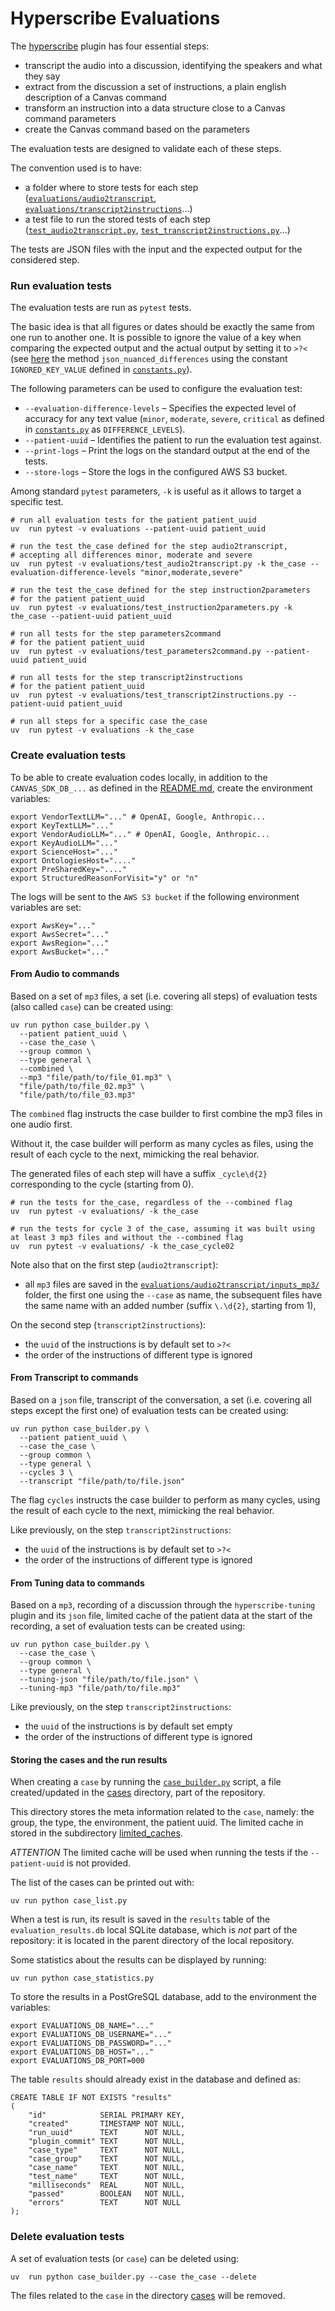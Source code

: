 Hyperscribe Evaluations
=======================

The [hyperscribe](../hyperscribe) plugin has four essential steps:

* transcript the audio into a discussion, identifying the speakers and what they say
* extract from the discussion a set of instructions, a plain english description of a Canvas command
* transform an instruction into a data structure close to a Canvas command parameters
* create the Canvas command based on the parameters

The evaluation tests are designed to validate each of these steps.

The convention used is to have:

- a folder where to store tests for each step ([`evaluations/audio2transcript`](./audio2transcript), [
  `evaluations/transcript2instructions`](./transcript2instructions)...)
- a test file to run the stored tests of each step ([`test_audio2transcript.py`](test_audio2transcript.py), [
  `test_transcript2instructions.py`](test_transcript2instructions.py)...)

The tests are JSON files with the input and the expected output for the considered step.

### Run evaluation tests

The evaluation tests are run as `pytest` tests.

The basic idea is that all figures or dates should be exactly the same from one run to another one.
It is possible to ignore the value of a key when comparing the expected output and the actual output by setting it to `>?<`
(see [here](./helper_evaluation.py) the method `json_nuanced_differences` using the constant `IGNORED_KEY_VALUE` defined in
[`constants.py`](./constants.py)).

The following parameters can be used to configure the evaluation test:

- `--evaluation-difference-levels` – Specifies the expected level of accuracy for any text value (`minor`, `moderate`, `severe`, `critical` as
  defined in [`constants.py`](./constants.py) as `DIFFERENCE_LEVELS`).
- `--patient-uuid` – Identifies the patient to run the evaluation test against.
- `--print-logs` – Print the logs on the standard output at the end of the tests.
- `--store-logs` – Store the logs in the configured AWS S3 bucket.

Among standard `pytest` parameters, `-k` is useful as it allows to target a specific test.

```shell
# run all evaluation tests for the patient patient_uuid
uv  run pytest -v evaluations --patient-uuid patient_uuid

# run the test the_case defined for the step audio2transcript, 
# accepting all differences minor, moderate and severe
uv  run pytest -v evaluations/test_audio2transcript.py -k the_case --evaluation-difference-levels "minor,moderate,severe"

# run the test the_case defined for the step instruction2parameters 
# for the patient patient_uuid
uv  run pytest -v evaluations/test_instruction2parameters.py -k the_case --patient-uuid patient_uuid

# run all tests for the step parameters2command 
# for the patient patient_uuid
uv  run pytest -v evaluations/test_parameters2command.py --patient-uuid patient_uuid

# run all tests for the step transcript2instructions 
# for the patient patient_uuid
uv  run pytest -v evaluations/test_transcript2instructions.py --patient-uuid patient_uuid

# run all steps for a specific case the_case
uv  run pytest -v evaluations -k the_case
```

### Create evaluation tests

To be able to create evaluation codes locally, in addition to the `CANVAS_SDK_DB_...` as defined in the [README.md](../hyperscribe/README.md), create
the environment variables:

```shell
export VendorTextLLM="..." # OpenAI, Google, Anthropic...
export KeyTextLLM="..."
export VendorAudioLLM="..." # OpenAI, Google, Anthropic...
export KeyAudioLLM="..."
export ScienceHost="..."
export OntologiesHost="...."
export PreSharedKey="...."
export StructuredReasonForVisit="y" or "n"
```

The logs will be sent to the `AWS S3 bucket` if the following environment variables are set:

```shell
export AwsKey="..."
export AwsSecret="..."
export AwsRegion="..."
export AwsBucket="..."
```

#### From Audio to commands

Based on a set of `mp3` files, a set (i.e. covering all steps) of evaluation tests (also called `case`) can be created using:

```shell
uv run python case_builder.py \
  --patient patient_uuid \
  --case the_case \
  --group common \
  --type general \
  --combined \
  --mp3 "file/path/to/file_01.mp3" \
  "file/path/to/file_02.mp3" \
  "file/path/to/file_03.mp3"
```

The `combined` flag instructs the case builder to first combine the mp3 files in one audio first.

Without it, the case builder will perform as many cycles as files, using the result of each cycle to the next, mimicking the real behavior.

The generated files of each step will have a suffix `_cycle\d{2}` corresponding to the cycle (starting from 0). 

```shell
# run the tests for the_case, regardless of the --combined flag 
uv  run pytest -v evaluations/ -k the_case

# run the tests for cycle 3 of the_case, assuming it was built using at least 3 mp3 files and without the --combined flag
uv  run pytest -v evaluations/ -k the_case_cycle02
```

Note also that on the first step (`audio2transcript`):

- all `mp3` files are saved in the [`evaluations/audio2transcript/inputs_mp3/`](audio2transcript/inputs_mp3) folder, the first one using the `--case`
  as name, the subsequent files have the same name with an added number (suffix `\.\d{2}`, starting from 1),

On the second step (`transcript2instructions`):

- the `uuid` of the instructions is by default set to `>?<`
- the order of the instructions of different type is ignored

#### From Transcript to commands

Based on a `json` file, transcript of the conversation, a set (i.e. covering all steps except the first one) of evaluation tests can be created using:

```shell
uv run python case_builder.py \
  --patient patient_uuid \
  --case the_case \
  --group common \
  --type general \
  --cycles 3 \
  --transcript "file/path/to/file.json"
```

The flag `cycles` instructs the case builder to perform as many cycles, using the result of each cycle to the next, mimicking the real behavior.

Like previously, on the step `transcript2instructions`:

- the `uuid` of the instructions is by default set to `>?<`
- the order of the instructions of different type is ignored

#### From Tuning data to commands

Based on a `mp3`, recording of a discussion through the `hyperscribe-tuning` plugin and its `json` file, limited cache of the patient data at the
start of the recording, a set of evaluation tests can be created using:

```shell
uv run python case_builder.py \
  --case the_case \
  --group common \
  --type general \
  --tuning-json "file/path/to/file.json" \
  --tuning-mp3 "file/path/to/file.mp3"
```

Like previously, on the step `transcript2instructions`:

- the `uuid` of the instructions is by default set empty
- the order of the instructions of different type is ignored

#### Storing the cases and the run results

When creating a `case` by running the [`case_builder.py`](../case_builder.py) script, a file created/updated in the [cases](datastores/cases)
directory, part of the repository.

This directory stores the meta information related to the `case`, namely: the group, the type, the environment, the patient uuid.
The limited cache in stored in the subdirectory [limited_caches](datastores/cases/limited_caches).

*ATTENTION* The limited cache will be used when running the tests if the `--patient-uuid` is not provided.

The list of the cases can be printed out with:

```shell
uv run python case_list.py
```

When a test is run, its result is saved in the `results` table of the `evaluation_results.db` local SQLite database,
which is *not* part of the repository: it is located in the parent directory of the local repository.

Some statistics about the results can be displayed by running:

```shell
uv run python case_statistics.py
```

To store the results in a PostGreSQL database, add to the environment the variables:

```shell
export EVALUATIONS_DB_NAME="..."
export EVALUATIONS_DB_USERNAME="..."
export EVALUATIONS_DB_PASSWORD="..."
export EVALUATIONS_DB_HOST="..."
export EVALUATIONS_DB_PORT=000
```

The table `results` should already exist in the database and defined as:

```postgresql
CREATE TABLE IF NOT EXISTS "results"
(
    "id"            SERIAL PRIMARY KEY,
    "created"       TIMESTAMP NOT NULL,
    "run_uuid"      TEXT      NOT NULL,
    "plugin_commit" TEXT      NOT NULL,
    "case_type"     TEXT      NOT NULL,
    "case_group"    TEXT      NOT NULL,
    "case_name"     TEXT      NOT NULL,
    "test_name"     TEXT      NOT NULL,
    "milliseconds"  REAL      NOT NULL,
    "passed"        BOOLEAN   NOT NULL,
    "errors"        TEXT      NOT NULL
);
```

### Delete evaluation tests

A set of evaluation tests (or `case`) can be deleted using:

```shell
uv  run python case_builder.py --case the_case --delete
```

The files related to the `case` in the directory [cases](datastores/cases) will be removed.